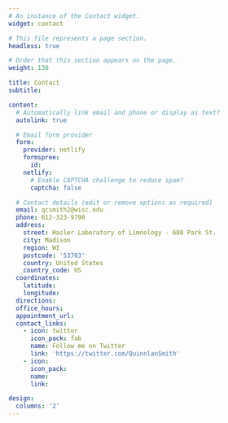 ```yaml
---
# An instance of the Contact widget.
widget: contact

# This file represents a page section.
headless: true

# Order that this section appears on the page.
weight: 130

title: Contact
subtitle:

content:
  # Automatically link email and phone or display as text?
  autolink: true

  # Email form provider
  form:
    provider: netlify
    formspree:
      id:
    netlify:
      # Enable CAPTCHA challenge to reduce spam?
      captcha: false

  # Contact details (edit or remove options as required)
  email: qcsmith2@wisc.edu
  phone: 612-323-9790
  address:
    street: Hasler Laboratory of Limnology - 680 Park St. 
    city: Madison
    region: WI
    postcode: '53703'
    country: United States
    country_code: US
  coordinates:
    latitude: 
    longitude: 
  directions: 
  office_hours:
  appointment_url:
  contact_links:
    - icon: twitter
      icon_pack: fab
      name: Follow me on Twitter
      link: 'https://twitter.com/QuinnlanSmith'
    - icon: 
      icon_pack: 
      name: 
      link: 

design:
  columns: '2'
---
```


